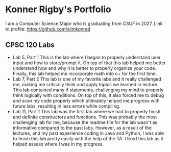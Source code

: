 # Konner Rigby's Portfolio 
I am a Computer Science Major who is graduating from CSUF in 2027. Link to profile: https://github.com/slimkonrad
## CPSC 120 Labs
* Lab 5, Part 1
This is the lab where I began to properly understand user input and how to store/prompt it. On top of that this lab helped me better understand how and why it is better to properly organize your code. Finally, this lab helped me incorporate math into c+ for the first time.
* Lab 7, Part 2
This lab is one of my favorite labs and it really challenged me, making me critically think and apply topics we learned in lecture. This lab contained many if statements, challenging my mind to properly think logically with conditions. On top of this, it also forced me to debug and scan my code properly which ultimately helped me progress with future labs, resulting in less errors while compiling.
* Lab 11, Part 1
This lab was the first lab where we had to properly finish and definite constructors and functions. This was probably the most challenging lab for me, because the readme file for the lab wasn't as informative compared to the past labs. However, as a result of the lectures, and my past experience coding in Java and Python, I was able to finish this lab pretty easily with the help of the TA. I liked this lab as it helped assess where I was in my progress.

